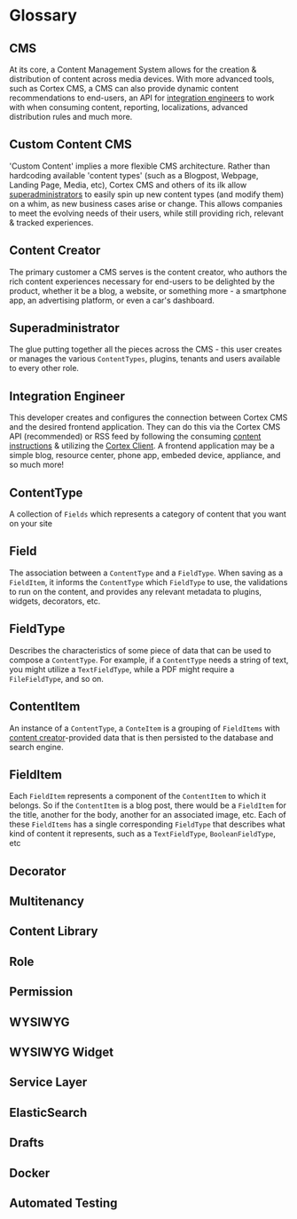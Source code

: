 # Glossary

## CMS

At its core, a Content Management System allows for the creation & distribution of content across media devices. With more advanced tools, such as Cortex CMS, a CMS can also provide dynamic content recommendations to end-users, an API for [integration engineers](glossary.md#integration-engineer) to work with when consuming content, reporting, localizations, advanced distribution rules and much more.

## Custom Content CMS

'Custom Content' implies a more flexible CMS architecture. Rather than hardcoding available 'content types' \(such as a Blogpost, Webpage, Landing Page, Media, etc\), Cortex CMS and others of its ilk allow [superadministrators](glossary.md#superadministrator) to easily spin up new content types \(and modify them\) on a whim, as new business cases arise or change. This allows companies to meet the evolving needs of their users, while still providing rich, relevant & tracked experiences.

## Content Creator

The primary customer a CMS serves is the content creator, who authors the rich content experiences necessary for end-users to be delighted by the product, whether it be a blog, a website, or something more - a smartphone app, an advertising platform, or even a car's dashboard.

## Superadministrator

The glue putting together all the pieces across the CMS - this user creates or manages the various `ContentTypes`, plugins, tenants and users available to every other role.

## Integration Engineer

This developer creates and configures the connection between Cortex CMS and the desired frontend application. They can do this via the Cortex CMS API \(recommended\) or RSS feed by following the consuming [content instructions](basics/consuming-content.md) & utilizing the [Cortex Client](basics/consuming-content.md#api-client-libraries). A frontend application may be a simple blog, resource center, phone app, embeded device, appliance, and so much more!

## ContentType

A collection of `Fields` which represents a category of content that you want on your site

## Field

The association between a `ContentType` and a `FieldType`. When saving as a `FieldItem`, it informs the `ContentType` which `FieldType` to use, the validations to run on the content, and provides any relevant metadata to plugins, widgets, decorators, etc.

## FieldType

Describes the characteristics of some piece of data that can be used to compose a `ContentType`. For example, if a `ContentType` needs a string of text, you might utilize a `TextFieldType`, while a PDF might require a `FileFieldType`, and so on.

## ContentItem

An instance of a `ContentType`, a `ConteItem` is a grouping of `FieldItems` with [content creator](glossary.md#content-creator)-provided data that is then persisted to the database and search engine.

## FieldItem

Each `FieldItem` represents a component of the `ContentItem` to which it belongs. So if the `ContentItem` is a blog post, there would be a `FieldItem` for the title, another for the body, another for an associated image, etc. Each of these `FieldItems` has a single corresponding `FieldType` that describes what kind of content it represents, such as a `TextFieldType`, `BooleanFieldType`, etc

## Decorator

## Multitenancy

## Content Library

## Role

## Permission

## WYSIWYG

## WYSIWYG Widget

## Service Layer

## ElasticSearch

## Drafts

## Docker

## Automated Testing

